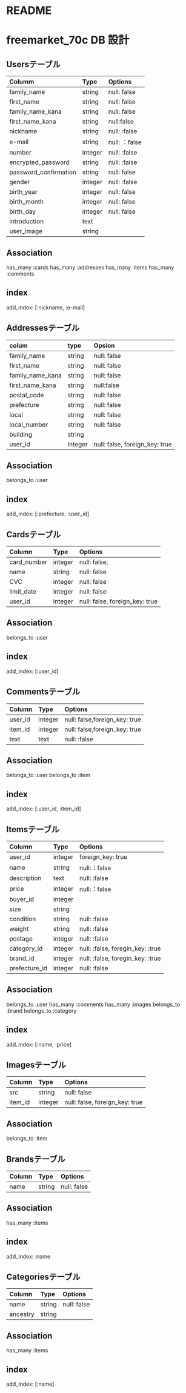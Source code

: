 # README


# freemarket_70c DB 設計


## Usersテーブル

|Columm|Type|Options|
 |:------|:----|:-------|
 |family_name|string|null: false|
 |first_name|string|null: false|
 |family_name_kana|string|null: false|
 |first_name_kana|string|null:false|
 |nickname|string|null: :false|
 |e-mail|string|null: ：false|
 |number|integer|null: :false|
 |encrypted_password|string|null: :false|
 |password_confirmation|string|null: false|
 |gender|integer|null: :false|
 |birth_year|integer|null: false|
 |birth_month|integer|null: false|
 |birth_day|integer|null: false|
 |introduction|text||
 |user_image|string||


 ## Association
 has_many :cards
 has_many :addresses
 has_many :items
 has_many :comments


 ## index
 add_index: [:nickname, :e-mail]


 ## Addressesテーブル
 |colum|type|Opsion|
 |:------|:----|:-------|
 |family_name|string|null: false|
 |first_name|string|null: false|
 |family_name_kana|string|null: false|
 |first_name_kana|string|null:false|
 |postal_code|string|null: false|
 |prefecture|string|null: false|
 |local|string|null: false|
 |local_number|string|null: false|
 |building|string||
 |user_id|integer|null: false, foreign_key: true|

 ## Association
 belongs_to :user

 ## index
 add_index: [:prefecture, :user_id]


 ## Cardsテーブル
 |Column|Type|Options|
 |:------|:----|:-------|
 |card_number|integer|null: false,|
 |name|string|null: false|
 |CVC|integer|null: false|
 |limit_date|integer|null: false|
 |user_id|integer|null: false, foreign_key: true|

 ## Association
 belongs_to :user

 ## index
 add_index: [:user_id]

 ## Commentsテーブル
 |Column|Type|Options|
 |:------|:----|:-------|
 |user_id|integer|null: false,foreign_key: true|
 |item_id|integer|null: false,foreign_key: true|
 |text|text|null: :false|

 ## Association
 belongs_to :user
 belongs_to :item

 ## index
 add_index: [:user_id, :item_id]


 ## Itemsテーブル
 |Column|Type|Options|
 |:------|:----|:-------|
 |user_id|integer|foreign_key: true|
 |name|string|null:：false|
 |description|text|null: :false|
 |price|integer|null:：false|
 |buyer_id|integer||
 |size|string||
 |condition|string|null: :false|
 |weight|string|null: :false|
 |postage|integer|null: :false|
 |category_id|integer|null: :false, foregin_key: :true|
 |brand_id|integer|null: :false, foregin_key: :true|
 |prefecture_id|integer|null: :false|
 
 ## Association
 belongs_to :user
 has_many :comments
 has_many :images
 belongs_to :brand
 belongs_to :category

 ## index
 add_index: [:name, :price]


 ## Imagesテーブル
 |Column|Type|Options|
 |:------|:----|:-------|
 |src|string|null: false|
 |item_id|integer|null: false, foreign_key: true|

 ## Association
 belongs_to :item


 ## Brandsテーブル
 |Column|Type|Options|
 |:------|:----|:-------|
 |name|string|null: false|
 
 ## Association
 has_many :items

 ## index
 add_index: :name


 ## Categoriesテーブル
 |Column|Type|Options|
 |:------|:----|:-------|
 |name|string|null: false|
 |ancestry|string|

 ## Association
 has_many :items

 ## index
 add_index: [:name]
